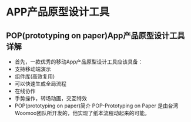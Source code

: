 # APP产品原型设计工具


## POP(prototyping on paper)App产品原型设计工具详解

- 首先，一款优秀的移动App产品原型设计工具应该具备：
 - 支持移动端演示
 - 组件库(高效复用)
 - 可以快速生成全局流程
 - 在线协作
 - 手势操作，转场动画，交互特效
- POP(prototyping on paper)简介
	POP-Prototyping on Paper 是由台湾Woomoo团队所开发的，他实现了纸本流程动起来的可能。